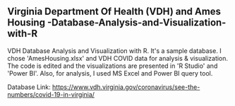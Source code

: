 ## Virginia Department Of Health (VDH) and Ames Housing -Database-Analysis-and-Visualization-with-R 


VDH Database Analysis and Visualization with R. It's a sample database. I chose 'AmesHousing.xlsx' and VDH COVID data for analysis & visualization. The code is edited and the visualizations are presented in 'R Studio' and 'Power BI'. Also, for analysis, I used MS Excel and Power BI query tool.

Database Link: https://www.vdh.virginia.gov/coronavirus/see-the-numbers/covid-19-in-virginia/





